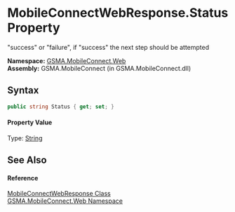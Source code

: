 MobileConnectWebResponse.Status Property
========================================
"success" or "failure", if "success" the next step should be attempted

**Namespace:** [GSMA.MobileConnect.Web][1]  
**Assembly:** GSMA.MobileConnect (in GSMA.MobileConnect.dll)

Syntax
------

```csharp
public string Status { get; set; }
```

#### Property Value
Type: [String][2]

See Also
--------

#### Reference
[MobileConnectWebResponse Class][3]  
[GSMA.MobileConnect.Web Namespace][1]  

[1]: ../README.md
[2]: http://msdn.microsoft.com/en-us/library/s1wwdcbf
[3]: README.md
[4]: ../../_icons/Help.png